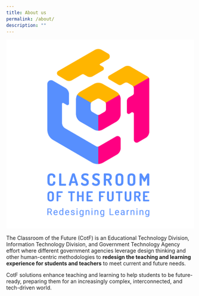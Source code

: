 ```yaml
---
title: About us
permalink: /about/
description: ""
---
```

![Classroom of the Future](/images/CotF%20logo.png)

The Classroom of the Future (CotF) is an Educational Technology Division, Information Technology Division, and Government Technology Agency effort where different government agencies leverage design thinking and other human-centric methodologies to **redesign the teaching and learning experience for students and teachers** to meet current and future needs. 

CotF solutions enhance teaching and learning to help students to be future-ready, preparing them for an increasingly complex, interconnected, and tech-driven world.